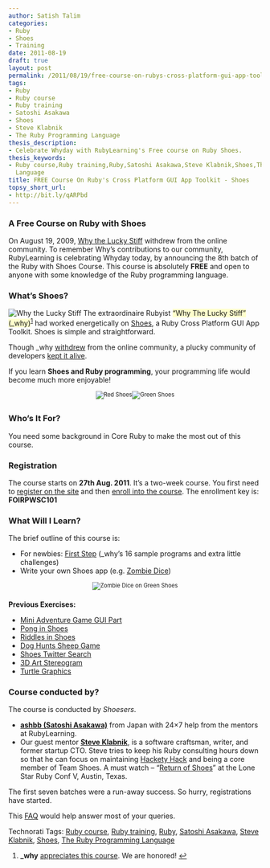 ```yaml
---
author: Satish Talim
categories:
- Ruby
- Shoes
- Training
date: 2011-08-19
draft: true
layout: post
permalink: /2011/08/19/free-course-on-rubys-cross-platform-gui-app-toolkit/
tags:
- Ruby
- Ruby course
- Ruby training
- Satoshi Asakawa
- Shoes
- Steve Klabnik
- The Ruby Programming Language
thesis_description:
- Celebrate Whyday with RubyLearning's Free course on Ruby Shoes.
thesis_keywords:
- Ruby course,Ruby training,Ruby,Satoshi Asakawa,Steve Klabnik,Shoes,The Ruby Programming
  Language
title: FREE Course On Ruby's Cross Platform GUI App Toolkit - Shoes
topsy_short_url:
- http://bit.ly/qARPbd
---
```


<div>
  <h3>
    A Free Course on Ruby with Shoes
  </h3>
  
  <p>
    On August 19, 2009, <a href="http://www.shopify.com/technology/3822402-whyday-is-friday">Why the Lucky Stiff</a> withdrew from the online community. To remember Why&#8217;s contributions to our community, RubyLearning is celebrating Whyday today, by announcing the 8th batch of the Ruby with Shoes Course. This course is absolutely <b>FREE</b> and open to anyone with some knowledge of the Ruby programming language.
  </p>
  
  <h3>
    What&#8217;s Shoes?
  </h3>
  
  <p class="block">
    <img class="alignright" src="http://rubylearning.com/images/why.jpg" alt="Why the Lucky Stiff" /> The extraordinaire Rubyist <span style="background-color: #FFFFCC;">&#8220;Why The Lucky Stiff&#8221; (_why)</span><sup class='footnote'><a href='#fn-5974-1' id='fnref-5974-1'>1</a></sup> had worked energetically on <a href="http://shoesrb.com/">Shoes</a>, a Ruby Cross Platform GUI App Toolkit. Shoes is simple and straightforward.
  </p>
  
  <p>
    Though _why <a href="http://whyday.org/">withdrew</a> from the online community, a plucky community of developers <a href="http://lanyrd.com/2011/lone-star-ruby-conference/sgptb/">kept it alive</a>.
  </p>
  
  <p>
    If you learn <strong>Shoes and Ruby programming</strong>, your programming life would become much more enjoyable!
  </p>
</div>

<div style="width:image 240 px; font-size:80%; text-align:center;">
  <img src="http://rubylearning.com/images/shoes-icon.png" alt="Red Shoes" title="Red Shoes" style="padding-bottom:0.5em;" /><img src="http://ashbb.github.com/green_shoes/static/gshoes-icon.png" alt="Green Shoes" title="Green Shoes" style="padding-bottom:0.5em;" />
</div>

<div>
  <h3>
    Who&#8217;s It For?
  </h3>
  
  <p>
    You need some background in Core Ruby to make the most out of this course.
  </p>
  
  <h3>
    Registration
  </h3>
  
  <p>
    The course starts on <strong>27th Aug. 2011</strong>. It&#8217;s a two-week course. You first need to <a href="http://rubylearning.org/">register on the site</a> and then <a href="http://rubylearning.org/class/course/view.php?id=76">enroll into the course</a>. The enrollment key is: <b>FOIRPWSC101</b>
  </p>
  
  <h3>
    What Will I Learn?
  </h3>
  
  <p>
    The brief outline of this course is:
  </p>
  
  <ul>
    <li>
      For newbies: <a href="http://github.com/ashbb/shoes_tutorial_walkthrough">First Step</a> (_why&#8217;s 16 sample programs and extra little challenges)
    </li>
    <li>
      Write your own Shoes app (e.g. <a href="https://github.com/ashbb/zombie_dice">Zombie Dice</a>)
    </li>
  </ul>
</div>

<div style="width:image 240 px; font-size:80%; text-align:center;">
  <img src="http://rubylearning.com/images/zombie-dice-shot-gunned.jpg" alt="Zombie Dice on Green Shoes" title="Zombie Dice on Green Shoes" style="padding-bottom:0.5em;" />
</div>

<div>
  <p>
    <strong>Previous Exercises:</strong>
  </p>
  
  <ul>
    <li>
      <a href="http://github.com/ashbb/shoes_tutorial_html/blob/master/mdowns/00703_Assignment_3_Mini_Adventure_Game_GUI_Part.mdown">Mini Adventure Game GUI Part</a>
    </li>
    <li>
      <a href="http://github.com/ashbb/shoes_tutorial_html/blob/master/mdowns/00704_Assignment_4_Pong_in_Shoes.mdown">Pong in Shoes</a>
    </li>
    <li>
      <a href="http://github.com/ashbb/shoes_tutorial_html/tree/master/mdowns/00705_Assignment_5_Riddles_in_Shoes.mdown">Riddles in Shoes</a>
    </li>
    <li>
      <a href="http://github.com/ashbb/shoes_tutorial_html/tree/master/mdowns/00706_Assignment_6_Dog_Hunts_Sheep_Game.mdown">Dog Hunts Sheep Game</a>
    </li>
    <li>
      <a href="http://github.com/ashbb/shoes_twitter_search/tree/master">Shoes Twitter Search</a>
    </li>
    <li>
      <a href="http://github.com/ashbb/shoes_3d_art_stereogram">3D Art Stereogram</a>
    </li>
    <li>
      <a href="http://github.com/ashbb/ruby_metaprogramming_study_note/blob/master/notes/Turtle_Graphics_with_Shoes.md">Turtle Graphics</a>
    </li>
  </ul>
  
  <h3>
    Course conducted by?
  </h3>
  
  <p>
    The course is conducted by <em>Shoesers</em>.
  </p>
  
  <ul>
    <li>
      <strong><a href="http://ashbb.github.com/">ashbb (Satoshi Asakawa)</a></strong> from Japan with 24&#215;7 help from the mentors at RubyLearning.
    </li>
    <li>
      Our guest mentor <strong><a href="http://www.linkedin.com/in/steveklabnik">Steve Klabnik</a></strong>, is a software craftsman, writer, and former startup CTO. Steve tries to keep his Ruby consulting hours down so that he can focus on maintaining <a href="http://hackety-hack.com/">Hackety Hack</a> and being a core member of Team Shoes. A must watch &#8211; &#8220;<a href="http://youtu.be/Itqsw55rvc0">Return of Shoes</a>&#8221; at the Lone Star Ruby Conf V, Austin, Texas.
    </li>
  </ul>
  
  <p>
    The first seven batches were a run-away success. So hurry, registrations have started.
  </p>
  
  <p class="note">
    This <a href="http://rubylearning.com/satishtalim/faq.html">FAQ</a> would help answer most of your queries.
  </p>
</div>

Technorati Tags: <a href="http://technorati.com/tag/Ruby+course" rel="tag">Ruby course</a>, <a href="http://technorati.com/tag/Ruby+training" rel="tag">Ruby training</a>, <a href="http://technorati.com/tag/Ruby" rel="tag">Ruby</a>, <a href="http://technorati.com/tag/Satoshi+Asakawa" rel="tag">Satoshi Asakawa</a>, <a href="http://technorati.com/tag/Steve+Klabnik" rel="tag">Steve Klabnik</a>, <a href="http://technorati.com/tag/Shoes" rel="tag">Shoes</a>, <a href="http://technorati.com/tag/The+Ruby+Programming+Language" rel="tag">The Ruby Programming Language</a>

<div class='footnotes'>
  <div class='footnotedivider'>
  </div>
  
  <ol>
    <li id='fn-5974-1'>
      <strong>_why</strong> <a href="http://rubylearning.com/blog/2008/10/30/ruby-and-shoes-programming-a-new-course/#comment-94551">appreciates this course</a>. We are honored! <span class='footnotereverse'><a href='#fnref-5974-1'>&#8617;</a></span>
    </li>
  </ol>
</div>
